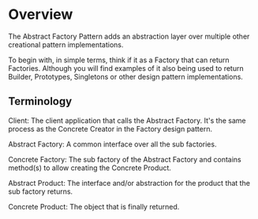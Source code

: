 # Overview

The Abstract Factory Pattern adds an abstraction layer over multiple other creational pattern implementations.

To begin with, in simple terms, think if it as a Factory that can return Factories. Although you will find examples of it also being used to return Builder, Prototypes, Singletons or other design pattern implementations.

## Terminology

Client: The client application that calls the Abstract Factory. It's the same process as the Concrete Creator in the Factory design pattern.

Abstract Factory: A common interface over all the sub factories.

Concrete Factory: The sub factory of the Abstract Factory and contains method(s) to allow creating the Concrete Product.

Abstract Product: The interface and/or abstraction for the product that the sub factory returns.

Concrete Product: The object that is finally returned.
